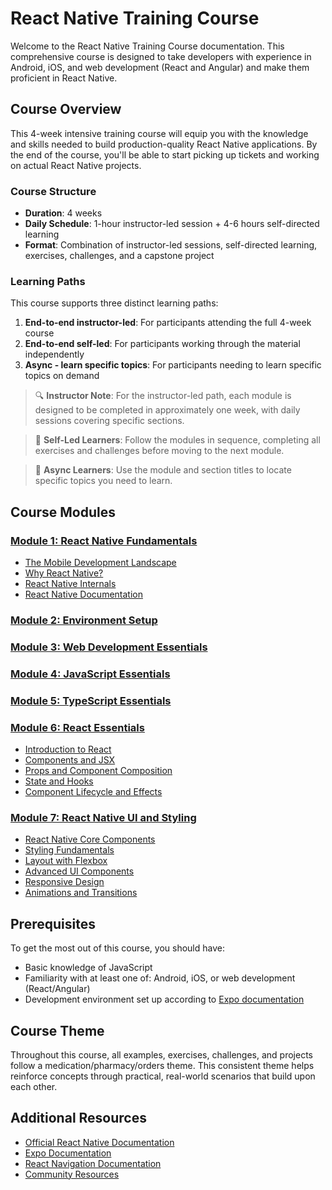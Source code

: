# React Native Training Course

Welcome to the React Native Training Course documentation. This comprehensive course is designed to take developers with experience in Android, iOS, and web development (React and Angular) and make them proficient in React Native.

## Course Overview

This 4-week intensive training course will equip you with the knowledge and skills needed to build production-quality React Native applications. By the end of the course, you'll be able to start picking up tickets and working on actual React Native projects.

### Course Structure

- **Duration**: 4 weeks
- **Daily Schedule**: 1-hour instructor-led session + 4-6 hours self-directed learning
- **Format**: Combination of instructor-led sessions, self-directed learning, exercises, challenges, and a capstone project

### Learning Paths

This course supports three distinct learning paths:

1. **End-to-end instructor-led**: For participants attending the full 4-week course
2. **End-to-end self-led**: For participants working through the material independently
3. **Async - learn specific topics**: For participants needing to learn specific topics on demand

> 🔍 **Instructor Note**: For the instructor-led path, each module is designed to be completed in approximately one week, with daily sessions covering specific sections.

> 🚀 **Self-Led Learners**: Follow the modules in sequence, completing all exercises and challenges before moving to the next module.

> 🔄 **Async Learners**: Use the module and section titles to locate specific topics you need to learn.

## Course Modules

### [Module 1: React Native Fundamentals](./module-1-react-native-fundamentals/README.md)
- [The Mobile Development Landscape](./module-1-react-native-fundamentals/section-1-mobile-development-landscape/README.md)
- [Why React Native?](./module-1-react-native-fundamentals/section-2-why-react-native/README.md)
- [React Native Internals](./module-1-react-native-fundamentals/section-3-react-native-internals/README.md)
- [React Native Documentation](./module-1-react-native-fundamentals/section-4-react-native-documentation/README.md)

### [Module 2: Environment Setup](./module-2-environment-setup/README.md)

### [Module 3: Web Development Essentials](./module-3-web-development-essentials/README.md)

### [Module 4: JavaScript Essentials](./module-4-javascript-essentials/README.md)

### [Module 5: TypeScript Essentials](./module-5-typescript-essentials/README.md)

### [Module 6: React Essentials](./module-6-react-essentials/README.md)
- [Introduction to React](./module-6-react-essentials/section-1-introduction-to-react/README.md)
- [Components and JSX](./module-6-react-essentials/section-2-components-and-jsx/README.md)
- [Props and Component Composition](./module-6-react-essentials/section-3-props-and-component-composition/README.md)
- [State and Hooks](./module-6-react-essentials/section-4-state-and-hooks/README.md)
- [Component Lifecycle and Effects](./module-6-react-essentials/section-5-component-lifecycle-and-effects/README.md)

### [Module 7: React Native UI and Styling](./module-7-react-native-ui-and-styling/README.md)
- [React Native Core Components](./module-7-react-native-ui-and-styling/section-1-react-native-core-components/README.md)
- [Styling Fundamentals](./module-7-react-native-ui-and-styling/section-2-styling-fundamentals/README.md)
- [Layout with Flexbox](./module-7-react-native-ui-and-styling/section-3-layout-with-flexbox/README.md)
- [Advanced UI Components](./module-7-react-native-ui-and-styling/section-4-advanced-ui-components/README.md)
- [Responsive Design](./module-7-react-native-ui-and-styling/section-5-responsive-design/README.md)
- [Animations and Transitions](./module-7-react-native-ui-and-styling/section-6-animations-and-transitions/README.md)

## Prerequisites

To get the most out of this course, you should have:

- Basic knowledge of JavaScript
- Familiarity with at least one of: Android, iOS, or web development (React/Angular)
- Development environment set up according to [Expo documentation](https://docs.expo.dev/get-started/installation/)

## Course Theme

Throughout this course, all examples, exercises, challenges, and projects follow a medication/pharmacy/orders theme. This consistent theme helps reinforce concepts through practical, real-world scenarios that build upon each other.

## Additional Resources

- [Official React Native Documentation](https://reactnative.dev/docs/getting-started)
- [Expo Documentation](https://docs.expo.dev/)
- [React Navigation Documentation](https://reactnavigation.org/docs/getting-started)
- [Community Resources](./community-resources.md) 